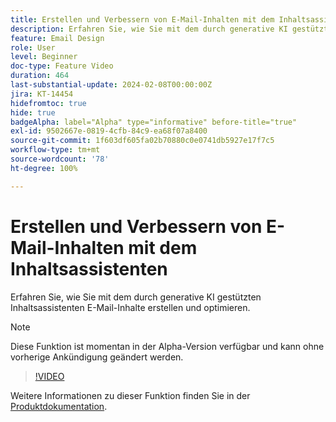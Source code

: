 ```yaml
---
title: Erstellen und Verbessern von E-Mail-Inhalten mit dem Inhaltsassistenten
description: Erfahren Sie, wie Sie mit dem durch generative KI gestützten Inhaltsassistenten E-Mail-Inhalte erstellen und optimieren.
feature: Email Design
role: User
level: Beginner
doc-type: Feature Video
duration: 464
last-substantial-update: 2024-02-08T00:00:00Z
jira: KT-14454
hidefromtoc: true
hide: true
badgeAlpha: label="Alpha" type="informative" before-title="true"
exl-id: 9502667e-0819-4cfb-84c9-ea68f07a8400
source-git-commit: 1f603df605fa02b70880c0e0741db5927e17f7c5
workflow-type: tm+mt
source-wordcount: '78'
ht-degree: 100%

---
```


# Erstellen und Verbessern von E-Mail-Inhalten mit dem Inhaltsassistenten

Erfahren Sie, wie Sie mit dem durch generative KI gestützten Inhaltsassistenten E-Mail-Inhalte erstellen und optimieren.

>[!NOTE]
>
> Diese Funktion ist momentan in der Alpha-Version verfügbar und kann ohne vorherige Ankündigung geändert werden.

>[!VIDEO](https://video.tv.adobe.com/v/3425796/?learn=on)

Weitere Informationen zu dieser Funktion finden Sie in der [Produktdokumentation](https://experienceleague.adobe.com/de/docs/campaign-web/v8/msg/email/content/content-assistant/generative-gs).
